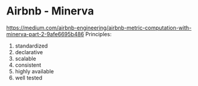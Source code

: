 

# Airbnb - Minerva
https://medium.com/airbnb-engineering/airbnb-metric-computation-with-minerva-part-2-9afe6695b486
Principles:
1. standardized
1. declarative
1. scalable
1. consistent
1. highly available
1. well tested
